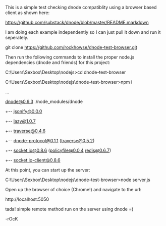 This is a simple test checking dnode compatiblity using a browser based client as shown here:

https://github.com/substack/dnode/blob/master/README.markdown

I am doing each example independently so I can just pull it down and run it seperately.

git clone https://github.com/rockhowse/dnode-test-browser.git

Then run the following commands to install the proper node.js dependencies (dnode and friends) for this project:

C:\Users\Sexbox\Desktop\nodejs>cd dnode-test-browser

C:\Users\Sexbox\Desktop\nodejs\dnode-test-browser>npm i

...

dnode@0.9.3 ./node_modules/dnode

+-- jsonify@0.0.0

+-- lazy@1.0.7

+-- traverse@0.4.6

+-- dnode-protocol@0.1.1 (traverse@0.5.2)

+-- socket.io@0.8.6 (policyfile@0.0.4 redis@0.6.7)

+-- socket.io-client@0.8.6

At this point, you can start up the server:

C:\Users\Sexbox\Desktop\nodejs\dnode-test-browser>node server.js

Open up the browser of choice (Chrome!) and navigate to the url:

http://localhost:5050

tada! simple remote method run on the server using dnode =)

-rOcK



